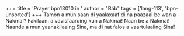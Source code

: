 +++
title = 'Prayer bpn13010 in '
author = "Báb"
tags = ['lang-113', 'bpn-unsorted']
+++
Tamon a mun saan di yaalaxaaf di na paazaai be wan a Nakmai?  Fakilaan: a vavisfaaruing kun a Nakmai! Naan be a Nakmai!  Naande a mun yaanakilaaing Sina, ma di nat falos a vaartulaaiing Sina!
